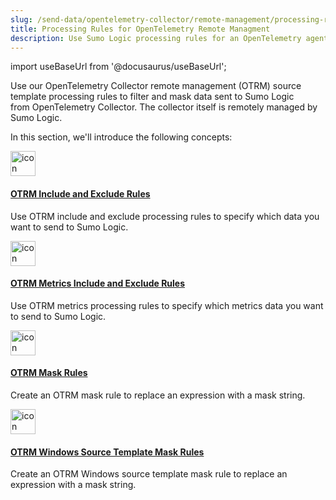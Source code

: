 ```yaml
---
slug: /send-data/opentelemetry-collector/remote-management/processing-rules
title: Processing Rules for OpenTelemetry Remote Managment
description: Use Sumo Logic processing rules for an OpenTelemetry agent with an OpenTelemetry remote management source template.
---
```


import useBaseUrl from '@docusaurus/useBaseUrl';

Use our OpenTelemetry Collector remote management (OTRM) source template processing rules to filter and mask data sent to Sumo Logic from OpenTelemetry Collector. The collector itself is remotely managed by Sumo Logic.

In this section, we'll introduce the following concepts:

<div className="box-wrapper" >
<div className="box smallbox card">
  <div className="container">
  <a href="/docs/send-data/opentelemetry-collector/remote-management/processing-rules/include-and-exclude-rules"><img src={useBaseUrl('img/icons/operations/rules.png')} alt="icon" width="40"/><h4>OTRM Include and Exclude Rules</h4></a>
  <p>Use OTRM include and exclude processing rules to specify which data you want to send to Sumo Logic.</p>
  </div>
</div>
<div className="box smallbox card">
  <div className="container">
  <a href="/docs/send-data/opentelemetry-collector/remote-management/processing-rules/metrics-include-and-exclude-rules"><img src={useBaseUrl('img/icons/operations/rules.png')} alt="icon" width="40"/><h4>OTRM Metrics Include and Exclude Rules</h4></a>
  <p>Use OTRM metrics processing rules to specify which metrics data you want to send to Sumo Logic.</p>
  </div>
</div>
<div className="box smallbox card">
  <div className="container">
  <a href="/docs/send-data/opentelemetry-collector/remote-management/processing-rules/mask-rules"><img src={useBaseUrl('img/icons/operations/rules.png')} alt="icon" width="40"/><h4>OTRM Mask Rules</h4></a>
  <p>Create an OTRM mask rule to replace an expression with a mask string.</p>
  </div>
</div>
<div className="box smallbox card">
  <div className="container">
  <a href="/docs/send-data/opentelemetry-collector/remote-management/processing-rules/mask-rules-windows"><img src={useBaseUrl('img/icons/operations/rules.png')} alt="icon" width="40"/><h4>OTRM Windows Source Template Mask Rules</h4></a>
  <p>Create an OTRM Windows source template mask rule to replace an expression with a mask string.</p>
  </div>
</div>
</div>
